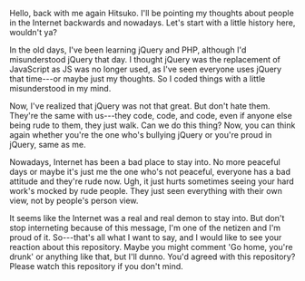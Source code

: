 Hello, back with me again Hitsuko. I'll be pointing my thoughts about people in the Internet backwards and nowadays. Let's start with a little history here, wouldn't ya? 

In the old days, I've been learning jQuery and PHP, although I'd misunderstood jQuery that day. I thought jQuery was the replacement of JavaScript as JS was no longer used, as I've seen everyone uses jQuery that time---or maybe just my thoughts. So I coded things with a little misunderstood in my mind. 

Now, I've realized that jQuery was not that great. But don't hate them. They're the same with us---they code, code, and code, even if anyone else being rude to them, they just walk. Can we do this thing? Now, you can think again whether you're the one who's bullying jQuery or you're proud in jQuery, same as me. 

Nowadays, Internet has been a bad place to stay into. No more peaceful days or maybe it's just me the one who's not peaceful, everyone has a bad attitude and they're rude now. Ugh, it just hurts sometimes seeing your hard work's mocked by rude people. They just seen everything with their own view, not by people's person view.

It seems like the Internet was a real and real demon to stay into. But don't stop interneting because of this message, I'm one of the netizen and I'm proud of it. So---that's all what I want to say, and I would like to see your reaction about this repository. Maybe you might comment 'Go home, you're drunk' or anything like that, but I'll dunno. You'd agreed with this repository? Please watch this repository if you don't mind. 
